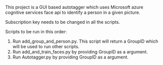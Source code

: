 This project is a GUI based autotagger which uses Microsoft azure cognitive services face api to identify a person in a given picture.

Subscription key needs to be changed in all the scripts.

Scripts to be run in this order:

1. Run add_group_and_person.py. This script will return a GroupID which will be used to run other scripts.
2. Run add_and_train_faces.py by providing GroupID as a argument.
3. Run Autotagger.py by providing GroupID as a argument.